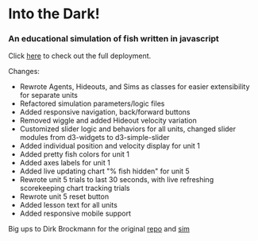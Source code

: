 # Into the Dark!
### An educational simulation of fish written in javascript

Click [here](https://into-the-dark-gamma.vercel.app/) to check out the full deployment.

Changes: 
- Rewrote Agents, Hideouts, and Sims as classes for easier extensibility for separate units
- Refactored simulation parameters/logic files
- Added responsive navigation, back/forward buttons
- Removed wiggle and added Hideout velocity variation
- Customized slider logic and behaviors for all units, changed slider modules from d3-widgets to d3-simple-slider
- Added individual position and velocity display for unit 1
- Added pretty fish colors for unit 1
- Added axes labels for unit 1
- Added live updating chart "% fish hidden" for unit 5
- Rewrote unit 5 trials to last 30 seconds, with live refreshing scorekeeping chart tracking trials
- Rewrote unit 5 reset button
- Added lesson text for all units
- Added responsive mobile support

Big ups to Dirk Brockmann for the original [repo](https://github.com/galacticpolymath/collective_intelligence) and [sim](https://www.complexity-explorables.org/explorables/into-the-dark/)
